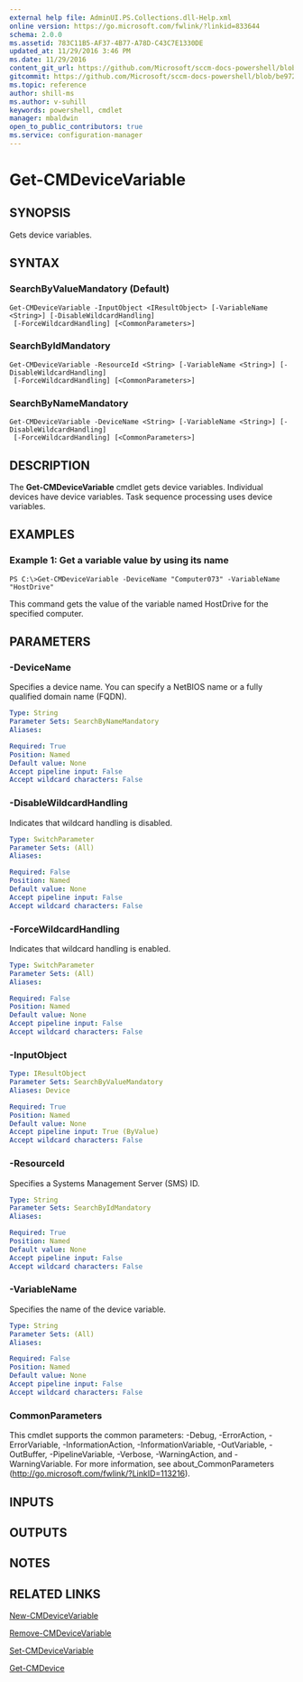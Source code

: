 ```yaml
---
external help file: AdminUI.PS.Collections.dll-Help.xml
online version: https://go.microsoft.com/fwlink/?linkid=833644
schema: 2.0.0
ms.assetid: 783C11B5-AF37-4B77-A78D-C43C7E1330DE
updated_at: 11/29/2016 3:46 PM
ms.date: 11/29/2016
content_git_url: https://github.com/Microsoft/sccm-docs-powershell/blob/master/sccm-cmdlets/ConfigurationManager/vlatest/Get-CMDeviceVariable.md
gitcommit: https://github.com/Microsoft/sccm-docs-powershell/blob/be9723fe908914c0e1ed2689b3ffaa3b56f1b53b/sccm-cmdlets/ConfigurationManager/vlatest/Get-CMDeviceVariable.md
ms.topic: reference
author: shill-ms
ms.author: v-suhill
keywords: powershell, cmdlet
manager: mbaldwin
open_to_public_contributors: true
ms.service: configuration-manager
---
```


# Get-CMDeviceVariable

## SYNOPSIS
Gets device variables.

## SYNTAX

### SearchByValueMandatory (Default)
```
Get-CMDeviceVariable -InputObject <IResultObject> [-VariableName <String>] [-DisableWildcardHandling]
 [-ForceWildcardHandling] [<CommonParameters>]
```

### SearchByIdMandatory
```
Get-CMDeviceVariable -ResourceId <String> [-VariableName <String>] [-DisableWildcardHandling]
 [-ForceWildcardHandling] [<CommonParameters>]
```

### SearchByNameMandatory
```
Get-CMDeviceVariable -DeviceName <String> [-VariableName <String>] [-DisableWildcardHandling]
 [-ForceWildcardHandling] [<CommonParameters>]
```

## DESCRIPTION
The **Get-CMDeviceVariable** cmdlet gets device variables.
Individual devices have device variables.
Task sequence processing uses device variables.

## EXAMPLES

### Example 1: Get a variable value by using its name
```
PS C:\>Get-CMDeviceVariable -DeviceName "Computer073" -VariableName "HostDrive"
```

This command gets the value of the variable named HostDrive for the specified computer.

## PARAMETERS

### -DeviceName
Specifies a device name.
You can specify a NetBIOS name or a fully qualified domain name (FQDN).

```yaml
Type: String
Parameter Sets: SearchByNameMandatory
Aliases: 

Required: True
Position: Named
Default value: None
Accept pipeline input: False
Accept wildcard characters: False
```

### -DisableWildcardHandling
Indicates that wildcard handling is disabled.

```yaml
Type: SwitchParameter
Parameter Sets: (All)
Aliases: 

Required: False
Position: Named
Default value: None
Accept pipeline input: False
Accept wildcard characters: False
```

### -ForceWildcardHandling
Indicates that wildcard handling is enabled.

```yaml
Type: SwitchParameter
Parameter Sets: (All)
Aliases: 

Required: False
Position: Named
Default value: None
Accept pipeline input: False
Accept wildcard characters: False
```

### -InputObject


```yaml
Type: IResultObject
Parameter Sets: SearchByValueMandatory
Aliases: Device

Required: True
Position: Named
Default value: None
Accept pipeline input: True (ByValue)
Accept wildcard characters: False
```

### -ResourceId
Specifies a Systems Management Server (SMS) ID.

```yaml
Type: String
Parameter Sets: SearchByIdMandatory
Aliases: 

Required: True
Position: Named
Default value: None
Accept pipeline input: False
Accept wildcard characters: False
```

### -VariableName
Specifies the name of the device variable.

```yaml
Type: String
Parameter Sets: (All)
Aliases: 

Required: False
Position: Named
Default value: None
Accept pipeline input: False
Accept wildcard characters: False
```

### CommonParameters
This cmdlet supports the common parameters: -Debug, -ErrorAction, -ErrorVariable, -InformationAction, -InformationVariable, -OutVariable, -OutBuffer, -PipelineVariable, -Verbose, -WarningAction, and -WarningVariable. For more information, see about_CommonParameters (http://go.microsoft.com/fwlink/?LinkID=113216).

## INPUTS

## OUTPUTS

## NOTES

## RELATED LINKS

[New-CMDeviceVariable](xref:ConfigurationManager/vlatest/New-CMDeviceVariable.md)

[Remove-CMDeviceVariable](xref:ConfigurationManager/vlatest/Remove-CMDeviceVariable.md)

[Set-CMDeviceVariable](xref:ConfigurationManager/vlatest/Set-CMDeviceVariable.md)

[Get-CMDevice](xref:ConfigurationManager/vlatest/Get-CMDevice.md)


